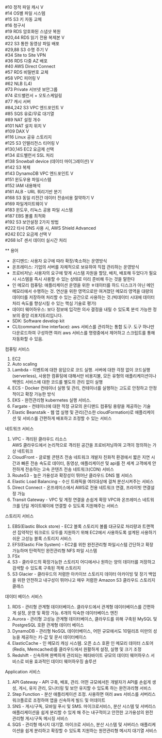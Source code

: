 #10 정적 파일 캐시 V  
#14 OS별 파일 시스템  
#15 S3 키 자동 교체  
#16 청구서  
#19 RDS 암호화된 스냅샷 복원  
#20,44 RDS 읽기 전용 복제본 V  
#22 S3 통한 동영상 파일 배포  
#29,88 S3 수명 주기 V  
#34 Site to Site VPN  
#36 RDS 다중 AZ 배포  
#40 AWS Direct Connect  
#57 RDS 비밀번호 교체  
#58 VPC 피어링 V  
#62 NLB (L4)  
#73 Private 서브넷 보안그룹  
#74 로드밸런서 + 오토스케일링  
#77 캐시 서버  
#84,242 S3 VPC 엔드포인트 V  
#85 SQS 유료/무료 대기열  
#89 NAT 설정 개수  
#101 NAT 설치 위치 V  
#109 DAX V  
#116 Linux 공유 스토리지  
#125 S3 인텔리전스 티어링 V  
#130,145 EC2 요금제 선택  
#134 로드밸런서 SSL 처리  
#138 Snowball device (데이터 마이그레이션) V  
#142 S3 복제  
#143 DynamoDB VPC 엔드포인트 V  
#151 윈도우용 파일시스템  
#152 IAM 내용해석  
#161 ALB - URL 쿼리기반 분기  
#168 S3 동일 리전간 데이터 전송비용 절약하기 V  
#169 파일게이트웨이 V  
#183 윈도우, 리눅스 공용 파일 시스템  
#187 EBS 볼륨 최적화  
#192 S3 보안설정 2가지 방법  
#222 타사 DNS 사용 시, AWS Shield Advanced  
#242 EC2 요금제 선택 V  
#268 IoT 센서 데이터 실시간 처리  





** 용어  
- 온디멘드: 사용자 요구에 따라 확장/축소하는 운영방식
- 온프레미스: 기업의 서버를 자체적으로 보유하여 직접 관리하는 운영방식
- 프로비저닝: 사용자의 요구에 맞게 시스템 자원을 할당, 배치, 배포해 두었다가 필요 시 시스템을 즉시 사용할 수 있는 상태로 미리 준비해 두는 것을 말한다
- 인 메모리 컴퓨팅: 애플리케이션 운영을 위한 ㅎ데이터를 하드 디스크가 아닌 메인 메모리에서 수행하는 것. 연산을 위한 영역으로만 여겨졌던 메모리 영역을 대량의 데이터를 저장하여 처리할 수 있는 공간으로 사용하는 것.(빅데이터 시대에 데이터 처리 속도를 향상시킬 수 있는 핵심 기술로 평가)
- 데이터 웨어하우스: 보다 정보에 입각한 의사 결정을 내릴 수 있도록 분석 가능한 정보의 중앙 리포지토리입니다. 
- SDK: Software develop kit
- CLI(command line interface): aws 서비스를 관리하는 통합 도구. 도구 하나만 다운로드하여 구성하면 여러 aws 서비스를 명령중에서 제어하고 스크립트를 통해 자동화할 수 있음.

컴퓨팅 서비스
1) EC2
2) Auto scaling
3) Lambda - 이벤트에 대한 응답으로 코드 실행. 서버에 대한 걱정 없이 코드실행(serverless), 사용한 컴퓨팅에 대해서만 비용지불, 모든 유형의 애플리케이션이나 백엔드 서비스에 대한 코드를 별도의 관리 없이 실행
4) ECS - Docker 컨테이너 실행 및 관리, 컨테이너를 실행하는 고도로 안정하고 안정적이고 확장 가능한 방식
5) EKS - 완전관리형 kubernetes 실행 서비스.
6) Fargate - 컨테이너에 대한 적정 규모의 온디맨드 컴퓨팅 용량을 제공하는 기술
7) Elastic Beanstalk - 웹 앱 실행 및 관리(간소한 cloudFormation)로 애플리케이션 및 서비스를 간편하게 배포하고 조정할 수 있는 서비스


네트워크 서비스
1) VPC - 격리된 클라우드 리소스  
AWS 클라우드에서 논리적으로 격리된 공간을 프로비저닝하여 고객이 정의하는 가상 네트워크
2) CloudFront - 글로벌 콘텐츠 전송 네트워크
개발자 친화적 환경에서 짧은 지연 시간과 빠른 전송 속도로 데이터, 동영상, 애플리케이션 및 api를 전 세계 고객에게 안전하게 전송하는 고속 콘텐츠 전송 네트워크(CDN) 서비스
3) Route53 - 높은 가용성과 확장성이 뛰어난 클라우드 DNS 웹 서비스
4) Elastic Load Balancing - 수신 트래픽을 여러대상에 걸쳐 분산시켜주는 서비스
5) Direct Connect - 온프레미스에서 AWS로 전용 네트워크 연결, 프라이빗 연결설정 가능
6) Transit Gateway - VPC 및 계정 연결을 손쉽게 확장
VPC와 온프레미스 네트워크를 단일 게이트웨이에 연결할 수 있도록 지원해주는 서비스


스토리지 서비스
1) EBS(Elastic Block store) - EC2 블록 스토리지 볼륨
대규모로 처리량과 트랜잭션 집약적인 워크로드 모두를 지원하기 위해 EC2에서 사용하도록 설계된 사용하기 쉬운 고성능 블록 스토리지 서비스
2) EFS(Elastic File System) - EC2를 위한 완전관리형 파일시스템
간단하고 확장 가능하며 탄력적인 완전관리형 NFS 파일 시스템
3) FSx
4) S3 - 클라우드의 확장가능한 스토리지
어디에서나 원하는 양의 데이터를 저장하고 검색할 수 있도록 구축된 객체 스토리지
5) S3 Glacier - 클라우드의 저렴한 아카이브 스토리지
데이터 아카이빙 및 장기 백업을 위한 안전하고 내구성이 뛰어나고 매우 저렴한 Amazon S3 클라우드 스토리지 클래스

데이터 베이스 서비스
1) RDS - 관리형 관계형 데이터베이스. 클라우드에서 관계형 데이터베이스를 간편하게 설정, 운영 및 확장 가능. 6개의 익숙한 데이터베이스 엔진
2) Aurora - 관리형 고성능 관계형 데이터베이스, 클라우드를 위해 구축된 MySQL 및 PostgreSQL 호환 관계형 데이터 베이스
3) DynamoDB - 관리형 NoSQL 데이터베이스, 어떤 규모에서도 10밀리초 미만의 성능을 제공하는 키-값 및 문서 데이터베이스
4) ElasticCache - 인 메모리 캐싱 시스템. 오픈 소스 호환 인 메모리 데이터 스토어(Redis, Memcached)를 클라우드에서 원활하게 설정, 실행 및 크기 조정
5) Redshift - 신속하며 완벽하게 관리되는 페타바이트 규모의 데이터 웨어하우스 서비스로 비용 효과적인 데이터 웨어하우징 솔루션


Application 서비스
1) API Gateway - API 구축, 배포, 관리. 어떤 규모에서든 개발자가 API를 손쉽게 생성, 게시, 유지 관리, 모니터링 및 보안 유지할 수 있도록 하는 완전과리형 서비스
2) Step Function - 분산 애플리케이션 조정. 사용하면 여러 aws 서비스를 서버리스 워크플로로 조정하여 앱을 신속하게 빌드 및 어데이트
3) SNS - 게시/구독, 모바일 푸시 및 SMS. 마이크로서비스, 분산 시스템 및 서버리스 애플리케이션을 쉽게 분리할 수 있게 해 주는 내구적이고 안전한 고가용성의 완전 관리형 게시/구독 메시징 서비스
4) SQS - 관리형 메시지 대기열. 마이크로 서비스, 분산 시스템 및 서버리스 애플리케이션을 쉽게 분리하고 확장할 수 있도록 지원하는 원전관리형 메시지 대기열 서비스

